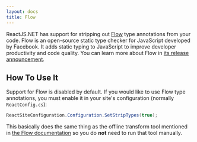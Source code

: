 ```yaml
---
layout: docs
title: Flow
---
```


ReactJS.NET has support for stripping out [Flow](http://flowtype.org/) type
annotations from your code. Flow is an open-source static type checker for
JavaScript developed by Facebook. It adds static typing to JavaScript to improve
developer productivity and code quality. You can learn more about Flow in
[its release announcement](https://code.facebook.com/posts/1505962329687926/flow-a-new-static-type-checker-for-javascript/).

How To Use It
-------------
Support for Flow is disabled by default. If you would like to use Flow type
annotations, you must enable it in your site's configuration (normally
`ReactConfig.cs`):

```csharp
ReactSiteConfiguration.Configuration.SetStripTypes(true);
```

This basically does the same thing as the offline transform tool mentioned in
[the Flow documentation](http://flowtype.org/docs/running.html) so you do
**not** need to run that tool manually.
